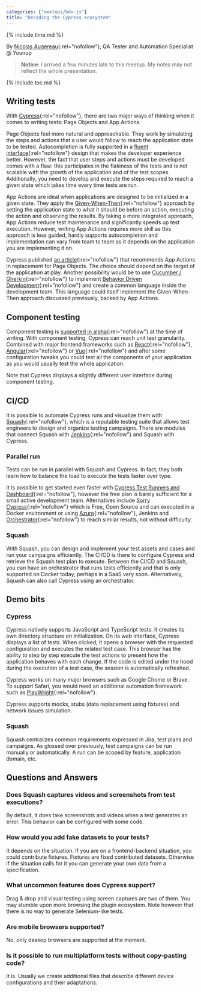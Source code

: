 ```yaml
---
categories: ["meetups/bdx-js"]
title: "Decoding the Cypress ecosystem"
---
```


{% include time.md %}

By [Nicolas Augereau](https://twitter.com/nicolasaugereau){:rel="nofollow"}, QA Tester and Automation Specialist @
Younup

> **Notice**: I arrived a few minutes late to this meetup. My notes may not reflect the whole presentation.

{% include toc.md %}

## Writing tests

With [Cypress](https://www.cypress.io){:rel="nofollow"}, there are two major ways of thinking when it comes to writing
tests: Page Objects and App Actions.

Page Objects feel more natural and approachable. They work by simulating the steps and actions that a user would follow
to reach the application state to be tested. Autocompletion is fully supported in a [fluent interface](https://en.wikipedia.org/wiki/Fluent_interface){:rel="nofollow"}
design that makes the developer experience better. However, the fact that user steps and actions must be developed comes
with a flaw: this participates in the flakiness of the tests and is not scalable with the growth of the application and
of the test scopes. Additionally, you need to develop and execute the steps required to reach a given state which takes
time every time tests are run.

App Actions are ideal when applications are designed to be initialized in a given state. They apply the [Given-When-Then](https://martinfowler.com/bliki/GivenWhenThen.html){:rel="nofollow"}
approach by setting the application state to what it should be before an action, executing the action and observing the
results. By taking a more integrated approach, App Actions reduce test maintenance and significantly speeds up test
execution. However, writing App Actions requires more skill as this approach is less guided, hardly supports
autocompletion and implementation can vary from team to team as it depends on the application you are implementing it
on.

Cypress published [an article](https://www.cypress.io/blog/2019/01/03/stop-using-page-objects-and-start-using-app-actions/#application-actions){:rel="nofollow"}
that recommends App Actions in replacement for Page Objects. The choice should depend on the target of the application
at play. Another possibility would be to use [Cucumber / Gherkin](https://cucumber.io/docs/gherkin/){:rel="nofollow"} to
implement [Behavior Driven Development](https://en.wikipedia.org/wiki/Behavior-driven_development){:rel="nofollow"} and
create a common language inside the development team. This language could itself implement the Given-When-Then approach
discussed previously, backed by App Actions.

## Component testing

Component testing is [supported in alpha](https://docs.cypress.io/guides/component-testing/introduction){:rel="nofollow"}
at the time of writing. With component testing, Cypress can reach unit test granularity. Combined with major frontend
frameworks such as [React](https://reactjs.org/){:rel="nofollow"}, [Angular](https://angular.io/){:rel="nofollow"} or [Vue](https://vuejs.org/){:rel="nofollow"}
and after some configuration tweaks you could test all the components of your application as you would usually test the
whole application.

Note that Cypress displays a slightly different user interface during component testing.

## CI/CD

It is possible to automate Cypress runs and visualize them with [Squash](https://www.squashtest.com/){:rel="nofollow"},
which is a reputable testing suite that allows test engineers to design and organize testing campaigns. There are
modules that connect Squash with [Jenkins](https://www.jenkins.io/){:rel="nofollow"} and Squash with Cypress.

### Parallel run

Tests can be run in parallel with Squash and Cypress. In fact, they both learn how to balance the load to execute the
tests faster over type.

It is possible to get started even faster with [Cypress Test Runners and Dashboard](https://www.cypress.io/features){:rel="nofollow"},
however the free plan is barely sufficient for a small active development team. Alternatives include [Sorry Cypress](https://sorry-cypress.dev/){:rel="nofollow"}
which is Free, Open Source and can executed in a Docker environment or using [Azure](https://azure.microsoft.com){:rel="nofollow"},
Jenkins and [Orchestrator](https://www.npmjs.com/package/orchestrator){:rel="nofollow"} to reach similar results, not
without difficulty.

### Squash

With Squash, you can design and implement your test assets and cases and run your campaigns efficiently. The CI/CD is
there to configure Cypress and retrieve the Squash test plan to execute. Between the CI/CD and Squash, you can have an
orchestrator that runs tests efficiently and that is only supported on Docker today, perhaps in a SaaS very soon.
Alternatively, Squash can also call Cypress using an orchestrator.

## Demo bits

### Cypress

Cypress natively supports JavaScript and TypeScript tests. It creates its own directory structure on initialization. On
its web interface, Cypress displays a list of tests. When clicked, it opens a browser with the requested configuration
and executes the related test case. This browser has the ability to step by step execute the test actions to present how
the application behaves with each change. If the code is edited under the hood during the execution of a test case, the
session is automatically refreshed.

Cypress works on many major browsers such as Google Chome or Brave. To support Safari, you would need an additional
automation framework such as [PlayWright](https://playwright.dev/){:rel="nofollow"}.

Cypress supports mocks, stubs (data replacement using fixtures) and network issues simulation.

### Squash

Squash centralizes common requirements expressed in Jira, test plans and campaigns. As glossed over previously, test
campaigns can be run manually or automatically. A run can be scoped by feature, application domain, etc.

## Questions and Answers
### Does Squash captures videos and screenshots from test executions?

By default, it does take screenshots and videos when a test generates an error. This behavior can be configured with
some code.

### How would you add fake datasets to your tests?

It depends on the situation. If you are on a frontend-backend situation, you could contribute fixtures. Fixtures are
fixed contributed datasets. Otherwise if the situation calls for it you can generate your own data from a specification.

### What uncommon features does Cypress support?

Drag & drop and visual testing using screen captures are two of them. You may stumble upon more browsing the plugin
ecosystem. Note however that there is no way to generate Selenium-like tests.

### Are mobile browsers supported?

No, only deskop browsers are supported at the moment.

### Is it possible to run multiplatform tests without copy-pasting code?

It is. Usually we create additional files that describe different device configurations and their adaptations.
